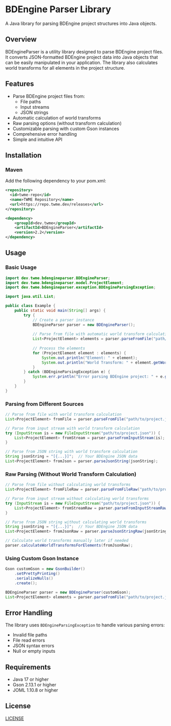 # BDEngine Parser Library

A Java library for parsing BDEngine project structures into Java objects.

## Overview

BDEngineParser is a utility library designed to parse BDEngine project files. It converts JSON-formatted BDEngine project data into Java objects that can be easily manipulated in your application. The library also calculates world transforms for all elements in the project structure.

## Features

- Parse BDEngine project files from:
  - File paths
  - Input streams
  - JSON strings
- Automatic calculation of world transforms
- Raw parsing options (without transform calculation)
- Customizable parsing with custom Gson instances
- Comprehensive error handling
- Simple and intuitive API

## Installation

### Maven

Add the following dependency to your pom.xml:


```xml
<repository>
  <id>twme-repo</id>
  <name>TWME Repository</name>
  <url>https://repo.twme.dev/releases</url>
</repository>
```

```xml
<dependency>
    <groupId>dev.twme</groupId>
    <artifactId>BDEngineParser</artifactId>
    <version>2.2</version>
</dependency>
```

## Usage

### Basic Usage

```java
import dev.twme.bdengineparser.BDEngineParser;
import dev.twme.bdengineparser.model.ProjectElement;
import dev.twme.bdengineparser.exception.BDEngineParsingException;

import java.util.List;

public class Example {
    public static void main(String[] args) {
        try {
            // Create a parser instance
            BDEngineParser parser = new BDEngineParser();
            
            // Parse from file with automatic world transform calculation
            List<ProjectElement> elements = parser.parseFromFile("path/to/bdengine/project.json");
            
            // Process the elements
            for (ProjectElement element : elements) {
                System.out.println("Element: " + element);
                System.out.println("World Transform: " + element.getWorldTransform());
            }
        } catch (BDEngineParsingException e) {
            System.err.println("Error parsing BDEngine project: " + e.getMessage());
        }
    }
}
```

### Parsing from Different Sources

```java
// Parse from file with world transform calculation
List<ProjectElement> fromFile = parser.parseFromFile("path/to/project.json");

// Parse from input stream with world transform calculation
try (InputStream is = new FileInputStream("path/to/project.json")) {
    List<ProjectElement> fromStream = parser.parseFromInputStream(is);
}

// Parse from JSON string with world transform calculation
String jsonString = "[{...}]";  // Your BDEngine JSON data
List<ProjectElement> fromJson = parser.parseJsonString(jsonString);
```

### Raw Parsing (Without World Transform Calculation)

```java
// Parse from file without calculating world transforms
List<ProjectElement> fromFileRaw = parser.parseFromFileRaw("path/to/project.json");

// Parse from input stream without calculating world transforms
try (InputStream is = new FileInputStream("path/to/project.json")) {
    List<ProjectElement> fromStreamRaw = parser.parseFromInputStreamRaw(is);
}

// Parse from JSON string without calculating world transforms
String jsonString = "[{...}]";  // Your BDEngine JSON data
List<ProjectElement> fromJsonRaw = parser.parseJsonStringRaw(jsonString);

// Calculate world transforms manually later if needed
parser.calculateWorldTransformsForElements(fromJsonRaw);
```

### Using Custom Gson Instance

```java
Gson customGson = new GsonBuilder()
    .setPrettyPrinting()
    .serializeNulls()
    .create();

BDEngineParser parser = new BDEngineParser(customGson);
List<ProjectElement> elements = parser.parseFromFile("path/to/project.json");
```

## Error Handling

The library uses `BDEngineParsingException` to handle various parsing errors:

- Invalid file paths
- File read errors
- JSON syntax errors
- Null or empty inputs

## Requirements

- Java 17 or higher
- Gson 2.13.1 or higher
- JOML 1.10.8 or higher

## License

[LICENSE](LICENSE)